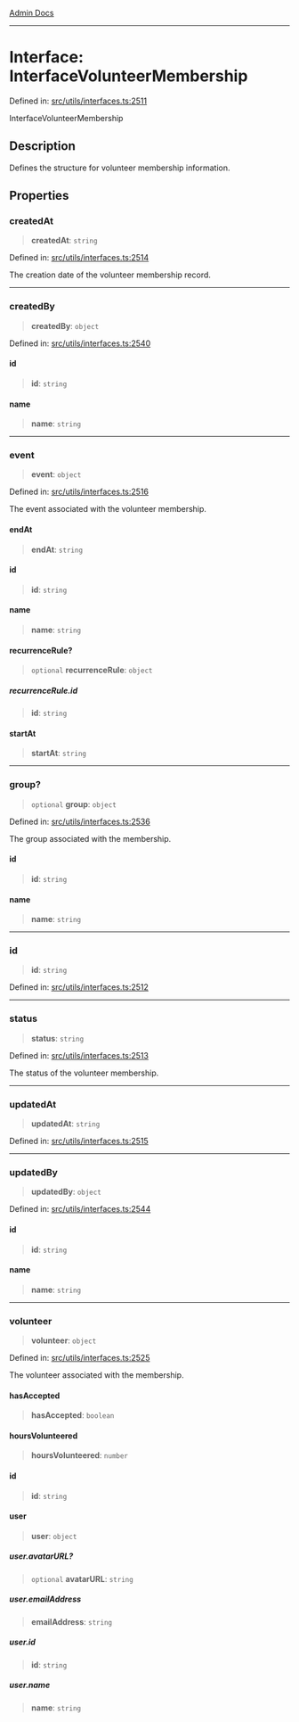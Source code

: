 [Admin Docs](/)

***

# Interface: InterfaceVolunteerMembership

Defined in: [src/utils/interfaces.ts:2511](https://github.com/PalisadoesFoundation/talawa-admin/blob/main/src/utils/interfaces.ts#L2511)

InterfaceVolunteerMembership

## Description

Defines the structure for volunteer membership information.

## Properties

### createdAt

> **createdAt**: `string`

Defined in: [src/utils/interfaces.ts:2514](https://github.com/PalisadoesFoundation/talawa-admin/blob/main/src/utils/interfaces.ts#L2514)

The creation date of the volunteer membership record.

***

### createdBy

> **createdBy**: `object`

Defined in: [src/utils/interfaces.ts:2540](https://github.com/PalisadoesFoundation/talawa-admin/blob/main/src/utils/interfaces.ts#L2540)

#### id

> **id**: `string`

#### name

> **name**: `string`

***

### event

> **event**: `object`

Defined in: [src/utils/interfaces.ts:2516](https://github.com/PalisadoesFoundation/talawa-admin/blob/main/src/utils/interfaces.ts#L2516)

The event associated with the volunteer membership.

#### endAt

> **endAt**: `string`

#### id

> **id**: `string`

#### name

> **name**: `string`

#### recurrenceRule?

> `optional` **recurrenceRule**: `object`

##### recurrenceRule.id

> **id**: `string`

#### startAt

> **startAt**: `string`

***

### group?

> `optional` **group**: `object`

Defined in: [src/utils/interfaces.ts:2536](https://github.com/PalisadoesFoundation/talawa-admin/blob/main/src/utils/interfaces.ts#L2536)

The group associated with the membership.

#### id

> **id**: `string`

#### name

> **name**: `string`

***

### id

> **id**: `string`

Defined in: [src/utils/interfaces.ts:2512](https://github.com/PalisadoesFoundation/talawa-admin/blob/main/src/utils/interfaces.ts#L2512)

***

### status

> **status**: `string`

Defined in: [src/utils/interfaces.ts:2513](https://github.com/PalisadoesFoundation/talawa-admin/blob/main/src/utils/interfaces.ts#L2513)

The status of the volunteer membership.

***

### updatedAt

> **updatedAt**: `string`

Defined in: [src/utils/interfaces.ts:2515](https://github.com/PalisadoesFoundation/talawa-admin/blob/main/src/utils/interfaces.ts#L2515)

***

### updatedBy

> **updatedBy**: `object`

Defined in: [src/utils/interfaces.ts:2544](https://github.com/PalisadoesFoundation/talawa-admin/blob/main/src/utils/interfaces.ts#L2544)

#### id

> **id**: `string`

#### name

> **name**: `string`

***

### volunteer

> **volunteer**: `object`

Defined in: [src/utils/interfaces.ts:2525](https://github.com/PalisadoesFoundation/talawa-admin/blob/main/src/utils/interfaces.ts#L2525)

The volunteer associated with the membership.

#### hasAccepted

> **hasAccepted**: `boolean`

#### hoursVolunteered

> **hoursVolunteered**: `number`

#### id

> **id**: `string`

#### user

> **user**: `object`

##### user.avatarURL?

> `optional` **avatarURL**: `string`

##### user.emailAddress

> **emailAddress**: `string`

##### user.id

> **id**: `string`

##### user.name

> **name**: `string`
